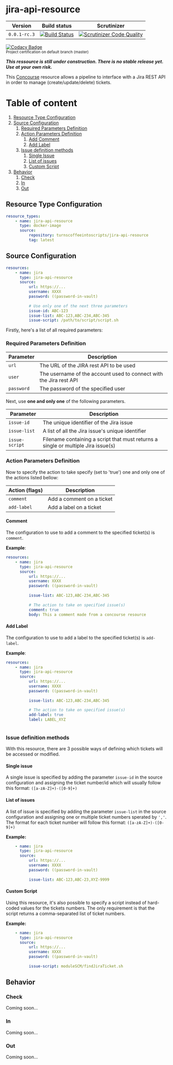 # jira-api-resource  

| Version       | Build status | Scrutinizer |
|---------------|--------------|-------------|
| `0.0.1-rc.3`  | [![Build Status](https://travis-ci.org/TurnsCoffeeIntoScripts/jira-api-resource.svg?branch=master)](https://travis-ci.org/TurnsCoffeeIntoScripts/jira-api-resource) | [![Scrutinizer Code Quality](https://scrutinizer-ci.com/g/TurnsCoffeeIntoScripts/jira-api-resource/badges/quality-score.png?b=master)](https://scrutinizer-ci.com/g/TurnsCoffeeIntoScripts/jira-api-resource/?branch=master) |

[![Codacy Badge](https://api.codacy.com/project/badge/Grade/e6ea2afc744d4fbf8bffc65e794155f4)](https://www.codacy.com/app/TurnsCoffeeIntoScripts/jira-api-resource?utm_source=github.com&amp;utm_medium=referral&amp;utm_content=TurnsCoffeeIntoScripts/jira-api-resource&amp;utm_campaign=Badge_Grade)   
<sub>Project certification on default branch (master)</sub>

***This ressource is still under construction. There is no stable release yet. Use at your own risk.***

This [Concourse](https://concourse-ci.org/) resource allows a pipeline to interface with a Jira REST API in order to manage (create/update/delete) tickets.

# Table of content
1. [Resource Type Configuration](#Resource-Type-Configuration)
2. [Source Configuration](#Source-Configuration)
    1. [Required Parameters Definition](#Required-Parameters-Definition)
    2. [Action Parameters Definition](#Action-Parameters-Definition)
        1. [Add Comment](#Comment)
        2. [Add Label](#Add-Label)
    3. [Issue definition methods](#Issue-definition-methods)
        1. [Single Issue](#Single-issue)
        2. [List of issues](#List-of-issues)
        3. [Custom Script](#Custom-script)
3. [Behavior](#Behavior)
    1. [Check](#Check)
    2. [In](#In)
    3. [Out](#Out)

## Resource Type Configuration
``` yml
resource_types:
    - name: jira-api-resource
      type: docker-image
      source:
          repository: turnscoffeeintoscripts/jira-api-resource
          tag: latest
```

## Source Configuration
``` yml
resources:
    - name: jira
      type: jira-api-resource
      source:
          url: https://...
          username: XXXX
          password: ((password-in-vault)
          
          # Use only one of the next three parameters
          issue-id: ABC-123
          issue-list: ABC-123,ABC-234,ABC-345
          issue-script: /path/to/script/script.sh       
```

Firstly, here's a list of all required parameters:

### Required Parameters Definition

| Parameter      | Description                                                                       |
|----------------|-----------------------------------------------------------------------------------|
| `url`          | The URL of the JIRA rest API to be used                                           |
| `user`         | The username of the account used to connect with the Jira rest API                |
| `password`     | The password of the specified user                                                |

Next, use **one and only one** of the following parameters.

| Parameter      | Description                                                                       |
|----------------|-----------------------------------------------------------------------------------|
| `issue-id`     | The unique identifier of the Jira issue                                           |
| `issue-list`   | A list of all the Jira issue's unique identifier                                  |
| `issue-script` | Filename containing a script that must returns a single or multiple Jira issue(s) |

### Action Parameters Definition
Now to specify the action to take specify (set to 'true') one and only one of the actions listed bellow:

| Action (flags)     | Description               |
|--------------------|---------------------------|
| `comment`          | Add a comment on a ticket |
| `add-label`        | Add a label on a ticket   |

#### Comment
The configuration to use to add a comment to the specified ticket(s) is `comment`.

**Example**:
``` yml
resources:
    - name: jira
      type: jira-api-resource
      source:
          url: https://...
          username: XXXX
          password: ((password-in-vault)
          
          issue-list: ABC-123,ABC-234,ABC-345
          
          # The action to take on specified issue(s)
          comment: true
          body: This a comment made from a concourse resource
```

#### Add Label
The configuration to use to add a label to the specified ticket(s) is `add-label`.

**Example**:
```yml
resources:
    - name: jira
      type: jira-api-resource
      source:
          url: https://...
          username: XXXX
          password: ((password-in-vault)
          
          issue-list: ABC-123,ABC-234,ABC-345
          
          # The action to take on specified issue(s)
          add-label: true
          label: LABEL_XYZ
    
```

### Issue definition methods
With this resource, there are 3 possible ways of defining which tickets will be accessed or modified.

#### Single issue
A single issue is specified by adding the parameter `issue-id` in the source configuration and assigning the ticket number/id which will usually follow this format: `([a-zA-Z]+)-([0-9]+)`

#### List of issues
A list of issue is specified by adding the parameter `issue-list` in the source configuration and assigning one or multiple ticket numbers sperated by `','`.  
The format for each ticket number will follow this format: `([a-zA-Z]+)-([0-9]+)`

**Example:**
``` yml
    - name: jira
      type: jira-api-resource
      source:
          url: https://...
          username: XXXX
          password: ((password-in-vault)
          
          issue-list: ABC-123,ABC-23,XYZ-9999
```

#### Custom Script
Using this resource, it's also possible to specify a script instead of hard-coded values for the tickets numbers. The only requirement is that the script returns a comma-separated list of ticket numbers.

**Example:**
``` yml
    - name: jira
      type: jira-api-resource
      source:
          url: https://...
          username: XXXX
          password: ((password-in-vault)
          
          issue-script: moduleSCM/findJiraTicket.sh
```

## Behavior
### Check
Coming soon...
### In
Coming soon...
### Out
Coming soon...